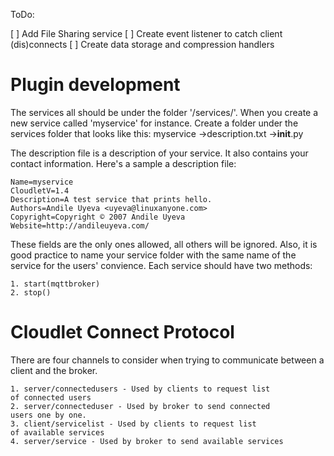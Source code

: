 ToDo:

[ ] Add File Sharing service
[ ] Create event listener to catch client (dis)connects
[ ] Create data storage and compression handlers

Plugin development
==================

The services all should be under the folder
'/services/'. When you create a new service
called 'myservice' for instance. Create a folder
under the services folder that looks like this:
	myservice
		->description.txt
		->__init__.py

The description file is a description of your
service. It also contains your contact information.
Here's a sample a description file:

	Name=myservice
	CloudletV=1.4
	Description=A test service that prints hello.
	Authors=Andile Uyeva <uyeva@linuxanyone.com>
	Copyright=Copyright © 2007 Andile Uyeva
	Website=http://andileuyeva.com/

These fields are the only ones allowed, all others will be
ignored. Also, it is good practice to name your service folder
with the same name of the service for the users' convience.
Each service should have two methods:

	1. start(mqttbroker)
	2. stop()


Cloudlet Connect Protocol
==========================

There are four channels to consider when trying to communicate
between a client and the broker.

	1. server/connectedusers - Used by clients to request list
	of connected users
	2. server/connecteduser - Used by broker to send connected
	users one by one.
	3. client/servicelist - Used by clients to request list
	of available services
	4. server/service - Used by broker to send available services


